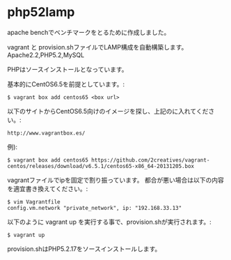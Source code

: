 php52lamp
=========

apache benchでベンチマークをとるために作成しました。

vagrant と provision.shファイルでLAMP構成を自動構築します。
Apache2.2,PHP5.2,MySQL

PHPはソースインストールとなっています。

基本的にCentOS6.5を前提としています。:

    $ vagrant box add centos65 <box url>
  
    
以下のサイトからCentOS6.5向けのイメージを探し、上記の<box url>に入れてください。:

    http://www.vagrantbox.es/

例):

    $ vagrant box add centos65 https://github.com/2creatives/vagrant-centos/releases/download/v6.5.1/centos65-x86_64-20131205.box

vagrantファイルでipを固定で割り振っています。
都合が悪い場合は以下の内容を適宜書き換えてください。:

    $ vim Vagrantfile
    config.vm.network "private_network", ip: "192.168.33.13"

以下のように vagrant up を実行する事で、provision.shが実行されます。:

    $ vagrant up

provision.shはPHP5.2.17をソースインストールします。
